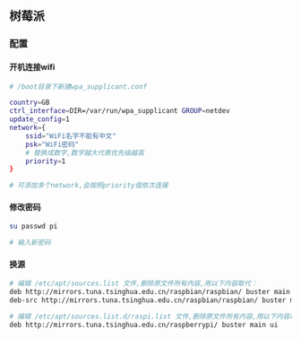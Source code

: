<!--
 * @Description: 
 * @Version: 1.0
 * @Author: DaLao
 * @Email: dalao_li@163.com
 * @Date: 2021-10-07 21:09:16
 * @LastEditors: DaLao
 * @LastEditTime: 2022-07-01 22:36:00
-->

## 树莓派


### 配置


#### 开机连接wifi


```sh
# /boot目录下新建wpa_supplicant.conf

country=GB
ctrl_interface=DIR=/var/run/wpa_supplicant GROUP=netdev
update_config=1
network={
    ssid="WiFi名字不能有中文"
    psk="WiFi密码"
    # 替换成数字,数字越大代表优先级越高
    priority=1
}

# 可添加多个network,会按照priority值依次连接
```


#### 修改密码


```sh
su passwd pi

# 输入新密码
```


#### 换源


```sh
# 编辑 /etc/apt/sources.list 文件,删除原文件所有内容,用以下内容取代：
deb http://mirrors.tuna.tsinghua.edu.cn/raspbian/raspbian/ buster main non-free contrib rpi
deb-src http://mirrors.tuna.tsinghua.edu.cn/raspbian/raspbian/ buster main non-free contrib rpi

# 编辑 /etc/apt/sources.list.d/raspi.list 文件,删除原文件所有内容,用以下内容取代：
deb http://mirrors.tuna.tsinghua.edu.cn/raspberrypi/ buster main ui
```